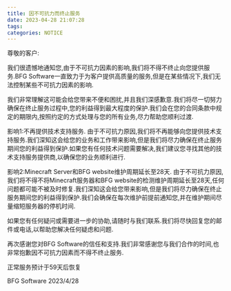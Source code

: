 ```yaml
---
title: 因不可抗力而终止服务
date: 2023-04-28 21:07:28
tags:
categories: NOTICE
---
```

尊敬的客户:

我们很遗憾地通知您,由于不可抗力因素的影响,我们将不得不终止向您提供服务.BFG Software一直致力于为客户提供高质量的服务,但是在某些情况下,我们无法控制某些不可抗力因素的影响.

我们非常理解这可能会给您带来不便和困扰,并且我们深感歉意.我们将尽一切努力确保在终止服务过程中,您的利益得到最大程度的保护.我们会在您的合同条款中规定的期限内,按照约定的方式处理与您的所有业务,尽力帮助您顺利过渡.

影响1:不再提供技术支持服务.
由于不可抗力原因,我们将不再能够向您提供技术支持服务.我们深知这会给您的业务和工作带来影响,但是我们将尽力确保在终止服务期间您的利益得到保护.如果您有任何技术问题需要解决,我们建议您寻找其他的技术支持服务提供商,以确保您的业务顺利进行.

影响2:Minecraft Server和BFG website维护周期延长至28天.
由于不可抗力原因,我们将不得不将Minecraft服务器和BFG website的检测维护周期延长至28天,任何问题都可能不被及时修复.我们深知这会给您带来影响,但是我们将尽力确保在终止服务期间您的利益得到保护.我们会确保在每次维护前提前通知您,并在维护期间尽量缩短服务器的停机时间.

如果您有任何疑问或需要进一步的协助,请随时与我们联系.我们将尽快回复您的邮件或电话,以帮助您解决任何疑虑和问题.

再次感谢您对BFG Software的信任和支持.我们非常感谢您与我们合作的时间,也非常抱歉因不可抗力因素而不得不终止服务.

正常服务预计于59天后恢复

BFG Software
2023/4/28